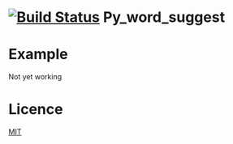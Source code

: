 [![Build Status](https://travis-ci.org/eronde/py_word_suggest.svg?branch=master)](https://travis-ci.org/eronde/py_word_suggest)
Py_word_suggest
==============

# Example
Not yet working

Licence
=======
[MIT](https://github.com/eronde/py_word_suggest/blob/master/LICENSE)
